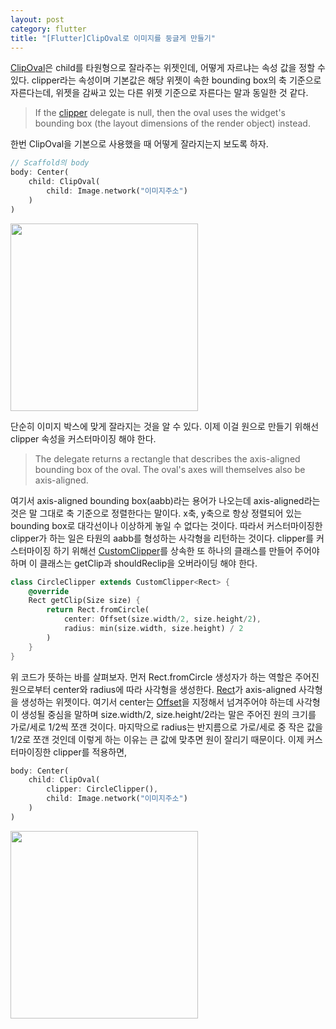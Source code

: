 ```yaml
---
layout: post
category: flutter
title: "[Flutter]ClipOval로 이미지를 둥글게 만들기"
---
```


[ClipOval](https://docs.flutter.io/flutter/widgets/ClipOval-class.html)은 child를 타원형으로 잘라주는 위젯인데, 어떻게 자르냐는 속성 값을 정할 수 있다. clipper라는 속성이며 기본값은 해당 위젯이 속한 bounding box의 축 기준으로 자른다는데, 위젯을 감싸고 있는 다른 위젯 기준으로 자른다는 말과 동일한 것 같다.

> If the [clipper](https://docs.flutter.io/flutter/widgets/ClipOval/clipper.html) delegate is null, then the oval uses the widget's bounding box (the layout dimensions of the render object) instead. 

한번 ClipOval을 기본으로 사용했을 때 어떻게 잘라지는지 보도록 하자.

```dart
// Scaffold의 body
body: Center(
	child: ClipOval(
    	child: Image.network("이미지주소")
    )
)
```

<img src="https://user-images.githubusercontent.com/35518072/42549348-9ae3b18c-8506-11e8-8326-2744f227ffe9.png" width="300px">

단순히 이미지 박스에 맞게 잘라지는 것을 알 수 있다. 이제 이걸 원으로 만들기 위해선 clipper 속성을 커스터마이징 해야 한다.

> The delegate returns a rectangle that describes the axis-aligned bounding box of the oval. The oval's axes will themselves also be axis-aligned. 

여기서 axis-aligned bounding box(aabb)라는 용어가 나오는데 axis-aligned라는 것은 말 그대로 축 기준으로 정렬한다는 말이다. x축, y축으로 항상 정렬되어 있는 bounding box로 대각선이나 이상하게 놓일 수 없다는 것이다. 따라서 커스터마이징한 clipper가 하는 일은 타원의 aabb를 형성하는 사각형을 리턴하는 것이다. clipper를 커스터마이징 하기 위해선 [CustomClipper](https://docs.flutter.io/flutter/rendering/CustomClipper-class.html)를 상속한 또 하나의 클래스를 만들어 주어야 하며 이 클래스는 getClip과 shouldReclip을 오버라이딩 해야 한다.

```dart
class CircleClipper extends CustomClipper<Rect> {
	@override
    Rect getClip(Size size) {
        return Rect.fromCircle(
        	center: Offset(size.width/2, size.height/2),
            radius: min(size.width, size.height) / 2
        )
    }
}
```

위 코드가 뜻하는 바를 살펴보자. 먼저 Rect.fromCircle 생성자가 하는 역할은 주어진 원으로부터 center와 radius에 따라 사각형을 생성한다. [Rect](https://docs.flutter.io/flutter/dart-ui/Rect-class.html)가 axis-aligned 사각형을 생성하는 위젯이다. 여기서 center는 [Offset](https://docs.flutter.io/flutter/dart-ui/Offset-class.html)을 지정해서 넘겨주어야 하는데 사각형이 생성될 중심을 말하며 size.width/2, size.height/2라는 말은 주어진 원의 크기를 가로/세로 1/2씩 쪼갠 것이다. 마지막으로 radius는 반지름으로 가로/세로 중 작은 값을 1/2로 쪼갠 것인데 이렇게 하는 이유는 큰 값에 맞추면 원이 잘리기 때문이다. 이제 커스터마이징한 clipper를 적용하면,

```dart
body: Center(
	child: ClipOval(
        clipper: CircleClipper(),
    	child: Image.network("이미지주소")
    )
)
```

<img src="https://user-images.githubusercontent.com/35518072/42549904-8897b098-8509-11e8-972c-0e11109f3ab2.png" width="300px">